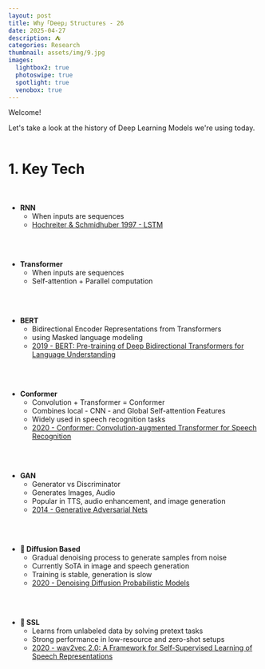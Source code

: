 ```yaml
---
layout: post
title: Why「Deep」Structures - 26
date: 2025-04-27
description: ⛺️
categories: Research
thumbnail: assets/img/9.jpg
images:
  lightbox2: true
  photoswipe: true
  spotlight: true
  venobox: true
---
```


Welcome!<br>

Let's take a look at the history of Deep Learning Models we're using today.<br><br>

# 1. Key Tech<br><br>

- **RNN**
  - When inputs are sequences<br>
  - [Hochreiter & Schmidhuber 1997 - LSTM](https://ieeexplore.ieee.org/abstract/document/6795963)<br>

<br><br>

- **Transformer**
  - When inputs are sequences<br>
  - Self-attention + Parallel computation<br>

<br><br>


- **BERT**
  - Bidirectional Encoder Representations from Transformers<br>
  - using Masked language modeling<br>
  - [2019 - BERT: Pre-training of Deep Bidirectional Transformers for Language Understanding](https://aclanthology.org/N19-1423/?utm_campaign=The%20Batch&utm_source=hs_email&utm_medium=email&_hsenc=p2ANqtz-_m9bbH_7ECE1h3lZ3D61TYg52rKpifVNjL4fvJ85uqggrXsWDBTB7YooFLJeNXHWqhvOyC)<br>

<br><br>


- **Conformer**
  - Convolution + Transformer = Conformer
  - Combines local - CNN - and Global Self-attention Features
  - Widely used in speech recognition tasks
  - [2020 - Conformer: Convolution-augmented Transformer for Speech Recognition](https://arxiv.org/abs/2005.08100)<br>

<br><br>


 - **GAN**
   - Generator vs Discriminator<br>
   - Generates Images, Audio<br>
   - Popular in TTS, audio enhancement, and image generation<br>
   - [2014 - Generative Adversarial Nets](https://proceedings.neurips.cc/paper_files/paper/2014/hash/f033ed80deb0234979a61f95710dbe25-Abstract.html)<br>

<br><br>

- **📍 Diffusion Based**
  -  Gradual denoising process to generate samples from noise<br>
  -  Currently SoTA in image and speech generation<br>
  -  Training is stable, generation is slow<br>
  - [2020 - Denoising Diffusion Probabilistic Models](https://proceedings.neurips.cc/paper/2020/hash/4c5bcfec8584af0d967f1ab10179ca4b-Abstract.html)<br>

<br><br>

- **📍 SSL**
  - Learns from unlabeled data by solving pretext tasks<br>
  - Strong performance in low-resource and zero-shot setups<br>
  - [2020 - wav2vec 2.0: A Framework for Self-Supervised Learning of Speech Representations](https://proceedings.neurips.cc/paper/2020/hash/92d1e1eb1cd6f9fba3227870bb6d7f07-Abstract.html)<br>

<br><br>



